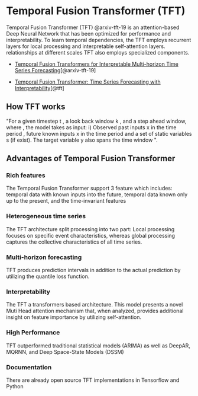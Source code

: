 # Temporal Fusion Transformer (TFT)

Temporal Fusion Transformer (TFT) @arxiv-tft-19 is an attention-based
Deep Neural Network that has been optimized for performance and 
interpretability. To learn temporal dependencies, the TFT employs
recurrent layers for local processing and interpretable self-attention
layers. relationships at different scales TFT also employs specialized
components.

* [Temporal Fusion Transformers for Interpretable Multi-horizon Time Series Forecasting](https://arxiv.org/abs/1912.09363)[@arxiv-tft-19]

* [Temporal Fusion Transformer: Time Series Forecasting with Interpretability](https://towardsdatascience.com/temporal-fusion-transformer-googles-model-for-interpretable-time-series-forecasting-5aa17beb621)[@tft]

## How TFT works

"For a given timestep t , a look back window k , and a  step ahead window, where
, the model takes as input: i) Observed past inputs x in the time period , future
 known inputs x in the time period  and a set of static variables s (if exist). 
 The target variable y also spans the time window ".

## Advantages of Temporal Fusion Transformer

### Rich features

The Temporal Fusion Transformer support 3 feature which 
includes: temporal data with known inputs into the future,
temporal data known only up to the present, and the time-invariant 
features

### Heterogeneous time series

The TFT architecture split processing into two part: Local
processing focuses on specific event characteristics, whereas
global processing captures the collective characteristics of 
all time series.

### Multi-horizon forecasting

TFT produces prediction intervals in addition to the actual
prediction by utilizing the quantile loss function.

### Interpretability

The TFT a transformers based architecture. This model presents 
a novel Muti Head attention mechanism that, when analyzed, provides
additional insight on feature importance by utilizing self-attention.

### High Performance

TFT outperformed traditional statistical models (ARIMA) as well as 
DeepAR, MQRNN, and Deep Space-State Models (DSSM)

### Documentation

There are already open source TFT implementations 
in Tensorflow and Python
